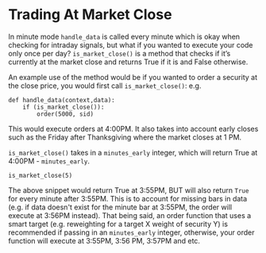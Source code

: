 # Trading At Market Close

In minute mode `handle_data` is called every minute which is okay when checking for intraday signals, but what if you wanted to execute your code only once per day? `is_market_close()` is a method that checks if it’s currently at the market close and returns True if it is and False otherwise.

An example use of the method would be if you wanted to order a security at the close price, you would first call `is_market_close()`: e.g. 

```
def handle_data(context,data):
    if (is_market_close()):
        order(5000, sid)
```

This would execute orders at 4:00PM. It also takes into account early closes such as the Friday after Thanksgiving where the market closes at 1 PM.

`is_market_close()` takes in a `minutes_early` integer, which will return True at 4:00PM - `minutes_early`. 

```
is_market_close(5)
```

The above snippet would return True at 3:55PM, BUT will also return `True` for every minute after 3:55PM. This is to account for missing bars in data (e.g. if data doesn't exist for the minute bar at 3:55PM, the order will execute at 3:56PM instead). That being said, an order function that uses a smart target (e.g. reweighting for a target X weight of security Y) is recommended if passing in an `minutes_early` integer, otherwise, your order function will execute at 3:55PM, 3:56 PM, 3:57PM and etc. 
